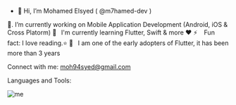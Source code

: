 - 👋 Hi, I’m  Mohamed Elsyed  ( @m7hamed-dev )
<!-- 🔭 Check out my next full project toturial course: DumbDev168! -->
🔭. I’m currently working on Mobile Application Development (Android, iOS & Cross Platorm)
🌱  I'm currently learning Flutter, Swift & more ❤️
⚡   Fun fact: I love reading.⭐
🗿  I am one of the early adopters of Flutter, it has been more than 3 years


Connect with me:
moh94syed@gmail.com


Languages and Tools:

![me](https://user-images.githubusercontent.com/71645176/210033733-23af0a77-2835-4f89-a3ee-395515f3d851.png)

<!---
m7hamed-dev/m7hamed-dev is a ✨ special ✨ repository because its `README.md` (this file) appears on your GitHub profile.
You can click the Preview link to take a look at your changes.
--->
